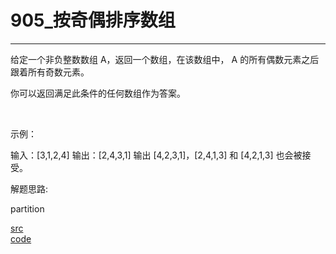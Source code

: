 # 905_按奇偶排序数组

---

给定一个非负整数数组 A，返回一个数组，在该数组中， A 的所有偶数元素之后跟着所有奇数元素。

你可以返回满足此条件的任何数组作为答案。

 

示例：

输入：[3,1,2,4]
输出：[2,4,3,1]
输出 [4,2,3,1]，[2,4,1,3] 和 [4,2,1,3] 也会被接受。

解题思路:

partition

[src](https://leetcode-cn.com/problems/sort-array-by-parity/) <br>
[code](code/905.c) <br>
